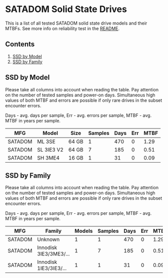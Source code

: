 SATADOM Solid State Drives
==========================

This is a list of all tested SATADOM solid state drive models and their MTBFs. See
more info on reliability test in the [README](https://github.com/bsdhw/SMART).

Contents
--------

1. [ SSD by Model  ](#ssd-by-model)
2. [ SSD by Family ](#ssd-by-family)

SSD by Model
------------

Please take all columns into account when reading the table. Pay attention on the
number of tested samples and power-on days. Simultaneous high values of both MTBF
and errors are possible if only rare drives in the subset encounter errors.

Days - avg. days per sample,
Err  - avg. errors per sample,
MTBF - avg. MTBF in years per sample.

| MFG       | Model              | Size   | Samples | Days  | Err   | MTBF |
|-----------|--------------------|--------|---------|-------|-------|------|
| SATADOM   | ML 3SE             | 64 GB  | 1       | 470   | 0     | 1.29   |
| SATADOM   | SL 3IE3 V2         | 64 GB  | 7       | 185   | 0     | 0.51   |
| SATADOM   | SH 3ME4            | 16 GB  | 1       | 31    | 0     | 0.09   |

SSD by Family
-------------

Please take all columns into account when reading the table. Pay attention on the
number of tested samples and power-on days. Simultaneous high values of both MTBF
and errors are possible if only rare drives in the subset encounter errors.

Days - avg. days per sample,
Err  - avg. errors per sample,
MTBF - avg. MTBF in years per sample.

| MFG       | Family                 | Models | Samples | Days  | Err   | MTBF |
|-----------|------------------------|--------|---------|-------|-------|------|
| SATADOM   | Unknown                | 1      | 1       | 470   | 0     | 1.29   |
| SATADOM   | Innodisk 3IE3/3ME3/... | 1      | 7       | 185   | 0     | 0.51   |
| SATADOM   | Innodisk 1IE3/3IE3/... | 1      | 1       | 31    | 0     | 0.09   |

